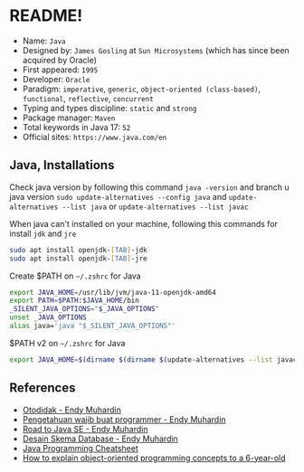 # README!
* Name: `Java`
* Designed by: `James Gosling` at `Sun Microsystems` (which has since been acquired by Oracle)
* First appeared: `1995`
* Developer: `Oracle`
* Paradigm: `imperative`, `generic`, `object-oriented (class-based)`, `functional`, `reflective`, `concurrent`
* Typing and types discipline: `static` and `strong`
* Package manager: `Maven`
* Total keywords in Java 17: `52`
* Official sites: `https://www.java.com/en`

## Java, Installations
Check java version by following this command `java -version` and branch u java version `sudo update-alternatives --config java` and `update-alternatives --list java` or `update-alternatives --list javac`

When java can't installed on your machine, following this commands for install `jdk` and `jre`
```zsh
sudo apt install openjdk-[TAB]-jdk
sudo apt install openjdk-[TAB]-jre
```

Create $PATH on `~/.zshrc` for Java
```zsh
export JAVA_HOME=/usr/lib/jvm/java-11-openjdk-amd64
export PATH=$PATH:$JAVA_HOME/bin
_SILENT_JAVA_OPTIONS="$_JAVA_OPTIONS"
unset _JAVA_OPTIONS
alias java='java "$_SILENT_JAVA_OPTIONS"'
```

$PATH v2 on `~/.zshrc` for Java
```zsh
export JAVA_HOME=$(dirname $(dirname $(update-alternatives --list javac)))
```

## References
* [Otodidak - Endy Muhardin](https://software.endy.muhardin.com/life/otodidak/)
* [Pengetahuan wajib buat programmer - Endy Muhardin](https://software.endy.muhardin.com/life/pengetahuan-wajib-buat-programmer/)
* [Road to Java SE - Endy Muhardin](https://software.endy.muhardin.com/java/road-to-java-se)
* [Desain Skema Database - Endy Muhardin](https://software.endy.muhardin.com/java/desain-skema-database/)
* [Java Programming Cheatsheet](https://introcs.cs.princeton.edu/java/11cheatsheet/)
* [How to explain object-oriented programming concepts to a 6-year-old](https://www.freecodecamp.org/news/object-oriented-programming-concepts-21bb035f7260/)